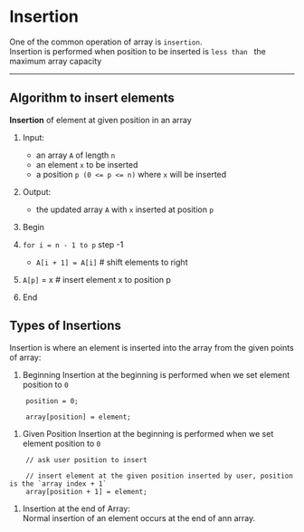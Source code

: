 # Insertion
One of the common operation of array is `insertion`. <br/>
Insertion is performed when position to be inserted is `less than ` the maximum array capacity <br/>
***

## Algorithm to insert elements
__Insertion__ of element at given position in an array
1. Input:
   - an array `A` of length `n`
   - an element `x` to be inserted
   - a position `p (0 <= p <= n)` where `x` will be inserted

2. Output:
    - the updated array `A` with `x` inserted at position `p`

3. Begin

4. `for i = n - 1 to p` step -1
    - `A[i + 1] = A[i]` # shift elements to right

5. `A[p]` = x  # insert element x to position p

6.  End


##  Types of Insertions

Insertion is where an element is inserted into the array from the given points of array: <br/>
1. Beginning
Insertion at the beginning is performed when we set element position to `0`
```
    position = 0;

    array[position] = element;
```
1. Given Position
   Insertion at the beginning is performed when we set element position to `0`
```
    // ask user position to insert    

    // insert element at the given position inserted by user, position is the `array index + 1`  
    array[position + 1] = element;
```
1. Insertion at the end of Array: <br/>
Normal insertion of an element occurs at the end of ann array. <br/>
